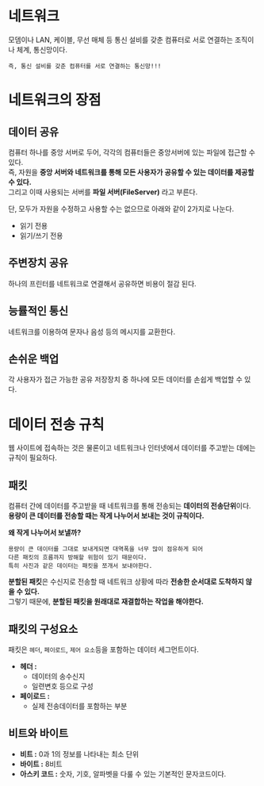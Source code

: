 # 네트워크
모뎀이나 LAN, 케이블, 무선 매체 등 통신 설비를 갖춘 컴퓨터로 서로 연결하는 조직이나 체계, 통신망이다.        
  
```
즉, 통신 설비를 갖춘 컴퓨터를 서로 연결하는 통신망!!!   
```   

# 네트워크의 장점   
## 데이터 공유  
컴퓨터 하나를 중앙 서버로 두어, 각각의 컴퓨터들은 중앙서버에 있는 파일에 접근할 수 있다.        
즉, 자원을 **중앙 서버와 네트워크를 통해 모든 사용자가 공유할 수 있는 데이터를 제공할 수 있다.**       
그리고 이때 사용되는 서버를 **파일 서버(FileServer)** 라고 부른다.            
   
단, 모두가 자원을 수정하고 사용할 수는 없으므로 아래와 같이 2가지로 나눈다.     
   
* 읽기 전용 
* 읽기/쓰기 전용   
      
## 주변장치 공유
하나의 프린터를 네트워크로 연결해서 공유하면 비용이 절감 된다.   

## 능률적인 통신
네트워크를 이용하여 문자나 음성 등의 메시지를 교환한다.   

## 손쉬운 백업  
각 사용자가 접근 가능한 공유 저장장치 중 하나에 모든 데이터를 손쉽게 백업할 수 있다.   
   
# 데이터 전송 규칙  
웹 사이트에 접속하는 것은 물론이고 네트워크나 인터넷에서 데이터를 주고받는 데에는 규칙이 필요하다.   

## 패킷   
컴퓨터 간에 데이터를 주고받을 때 네트워크를 통해 전송되는 **데이터의 전송단위**이다.     
**용량이 큰 데이터를 전송할 때는 작게 나누어서 보내는 것이 규칙이다.**      
  
**왜 작게 나누어서 보낼까?**      
```  
용량이 큰 데이터를 그대로 보내게되면 대역폭을 너무 많이 점유하게 되어 
다른 패킷의 흐름까지 방해할 위험이 있기 때문이다.  
특히 사진과 같은 데이터는 패킷을 쪼개서 보내야한다.   
```   

**분할된 패킷**은 수신지로 전송할 때 네트워크 상황에 따라 **전송한 순서대로 도착하지 않을 수 있다.**   
그렇기 때문에, **분할된 패킷을 원래대로 재결합하는 작업을 해야한다.**   

## 패킷의 구성요소  
패킷은 `헤더`, `페이로드`, `제어 요소`등을 포함하는 데이터 세그먼트이다.       

* **헤더 :** 
  * 데이터의 송수신지
  * 일련변호 등으로 구성 
* **페이로드 :**   
  * 실제 전송데이터를 포함하는 부분   
     
## 비트와 바이트     
* **비트 :** 0과 1의 정보를 나타내는 최소 단위     
* **바이트 :** 8비트         
* **아스키 코드 :** 숫자, 기호, 알파벳을 다룰 수 있는 기본적인 문자코드이다.    


